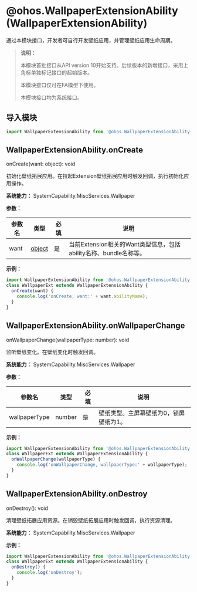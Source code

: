 # @ohos.WallpaperExtensionAbility (WallpaperExtensionAbility)

通过本模块接口，开发者可自行开发壁纸应用，并管理壁纸应用生命周期。

> **说明：**
>
> 本模块首批接口从API version 10开始支持。后续版本的新增接口，采用上角标单独标记接口的起始版本。
> 
> 本模块接口仅可在FA模型下使用。
> 
> 本模块接口均为系统接口。

## 导入模块

```js
import WallpaperExtensionAbility from '@ohos.WallpaperExtensionAbility';
```

## WallpaperExtensionAbility.onCreate

onCreate(want: object): void

初始化壁纸拓展应用。在拉起Extension壁纸拓展应用时触发回调，执行初始化应用操作。

**系统能力：** SystemCapability.MiscServices.Wallpaper

**参数：**

| 参数名 | 类型          | 必填 | 说明                             |
| ------ | ----------- | ---- | ------------------------------- |
| want   | [object](js-apis-app-ability-want.md) | 是   | 当前Extension相关的Want类型信息，包括ability名称、bundle名称等。 |

**示例：**

```js
import WallpaperExtensionAbility from '@ohos.WallpaperExtensionAbility';
class WallpaperExt extends WallpaperExtensionAbility {
  onCreate(want) {
    console.log('onCreate, want:' + want.abilityName);
  }
}
```

## WallpaperExtensionAbility.onWallpaperChange

onWallpaperChange(wallpaperType: number): void

监听壁纸变化。在壁纸变化时触发回调。

**系统能力：** SystemCapability.MiscServices.Wallpaper

**参数：**

| 参数名 | 类型        | 必填 | 说明                   |
| ------ | --------- | --- |----------------------|
| wallpaperType  | number | 是  | 壁纸类型。主屏幕壁纸为0，锁屏壁纸为1。 |

**示例：**

```js
import WallpaperExtensionAbility from '@ohos.WallpaperExtensionAbility';
class WallpaperExt extends WallpaperExtensionAbility {
  onWallpaperChange(wallpaperType) {
    console.log('onWallpaperChange, wallpaperType:' + wallpaperType);
  }
}
```

## WallpaperExtensionAbility.onDestroy

onDestroy(): void

清理壁纸拓展应用资源。在销毁壁纸拓展应用时触发回调，执行资源清理。

**系统能力：** SystemCapability.MiscServices.Wallpaper

**示例：**

```js
import WallpaperExtensionAbility from '@ohos.WallpaperExtensionAbility';
class WallpaperExt extends WallpaperExtensionAbility {
  onDestroy() {
    console.log('onDestroy');
  }
}
```
